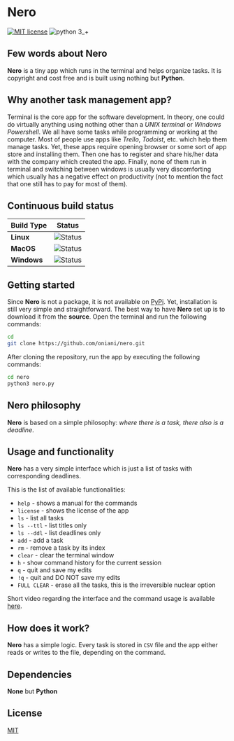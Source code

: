 # Nero
[![MIT license](https://img.shields.io/badge/License-MIT-blue.svg)](https://github.com/oniani/Nero/blob/master/LICENSE/)
![python 3_+](https://img.shields.io/badge/Python-3+-green.svg)

## Few words about Nero
**Nero** is a tiny app which runs in the terminal and helps organize tasks. It is copyright and cost free and is built using nothing but **Python**.

## Why another task management app?
Terminal is the core app for the software development. In theory, one could do virtually anything using nothing other than a *UNIX terminal* or *Windows Powershell*. We all have some tasks while programming or working at the computer. Most of people use apps like *Trello*, *Todoist*, etc. which help them manage tasks. Yet, these apps require opening browser or some sort of app store and installing them. Then one has to register and share his/her data with the company which created the app. Finally, none of them run in terminal and switching between windows is usually very discomforting which usually has a negative effect on productivity (not to mention the fact that one still has to pay for most of them).

## Continuous build status
| Build Type      | Status |
| ---             | ---    |
| **Linux**       | ![Status](https://img.shields.io/teamcity/codebetter/bt428.svg) |
| **MacOS**       | ![Status](https://img.shields.io/teamcity/codebetter/bt428.svg) |
| **Windows**       | ![Status](https://img.shields.io/teamcity/codebetter/bt428.svg) |

## Getting started
Since **Nero** is not a package, it is not available on [PyPi](https://pypi.org/). Yet, installation is still very simple and straightforward. The best way to have **Nero** set up is to download it from the **source**. Open the terminal and run the following commands:

```sh
cd
git clone https://github.com/oniani/nero.git
```

After cloning the repository, run the app by executing the following commands:

```sh
cd nero
python3 nero.py
```

<!-- Optionally, set an alias for **Nero** by executing the following commands in the terminal:

```sh
echo "alias runnero='python3 ~/nero/nero.py'" >> ~/.bash_profile # .bashrc in Linux
source ~/.bash_profile # .bashrc in Linux
```

After having an alias and sourcing `.bash_profile` or `.bashrc` (depending on the os), type `nero` in the terminal and the app will start running no matter directory. -->

## Nero philosophy
**Nero** is based on a simple philosophy: *where there is a task, there also is a deadline*.

## Usage and functionality
**Nero** has a very simple interface which is just a list of tasks with corresponding deadlines.

This is the list of available functionalities:
- `help` - shows a manual for the commands
- `license` - shows the license of the app
- `ls` - list all tasks
- `ls --ttl` - list titles only
- `ls --ddl` - list deadlines only
- `add` - add a task
- `rm` - remove a task by its index
- `clear` - clear the terminal window
- `h` - show command history for the current session
- `q` - quit and save my edits
- `!q` - quit and DO NOT save my edits
- `FULL CLEAR` - erase all the tasks, this is the irreversible nuclear option

Short video regarding the interface and the command usage is available [here](https://drive.google.com/open?id=1Lp2vMTRWs8nDxUjXYzXkdwnWCBExvcXo).

## How does it work?
**Nero** has a simple logic. Every task is stored in `CSV` file and the app either reads or writes to the file, depending on the command.

## Dependencies
**None** but **Python**

## License
[MIT](https://github.com/oniani/nero/blob/master/LICENSE)
